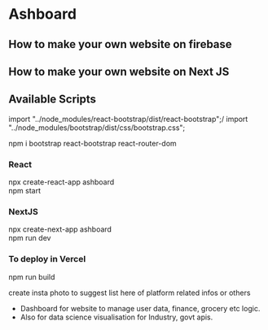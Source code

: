 # Ashboard
## How to make your own website on firebase
## How to make your own website on Next JS

## Available Scripts

import "../node_modules/react-bootstrap/dist/react-bootstrap";/
import "../node_modules/bootstrap/dist/css/bootstrap.css";

npm i bootstrap react-bootstrap react-router-dom
### React
npx create-react-app ashboard <br/>
npm start
### NextJS
npx create-next-app ashboard <br/>
npm run dev
### To deploy in Vercel
npm run build


create insta photo to suggest list here  of platform related infos or others

- Dashboard for website to manage user data, finance, grocery etc logic.
- Also for data science visualisation for Industry, govt apis.